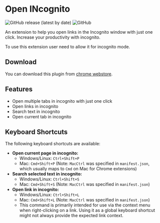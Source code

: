 # Open INcognito
![GitHub release (latest by date)](https://img.shields.io/github/v/release/YogeshKumarBeniwal/OpenINcognito?style=plastic)
![GitHub](https://img.shields.io/github/license/YogeshKumarBeniwal/OpenINcognito?style=plastic)

An extension to help you open links in the Incognito window with just one click.
Increase your productivity with incognito.

To use this extension user need to allow it for incognito mode.

## Download 
You can download this plugin from [chrome webstore](https://chrome.google.com/webstore/detail/open-incognito/ophobceekijdgjilijkijingijhomkaj).

## Features
* Open multiple tabs in incognito with just one click
* Open links in incognito
* Search text in incognito
* Open current tab in incognito

## Keyboard Shortcuts
The following keyboard shortcuts are available:

*   **Open current page in incognito:**
    *   Windows/Linux: `Ctrl+Shift+P`
    *   Mac: `Cmd+Shift+P` (Note: `MacCtrl` was specified in `manifest.json`, which usually maps to `Cmd` on Mac for Chrome extensions)
*   **Search selected text in incognito:**
    *   Windows/Linux: `Ctrl+Shift+S`
    *   Mac: `Cmd+Shift+S` (Note: `MacCtrl` was specified in `manifest.json`)
*   **Open link in incognito:**
    *   Windows/Linux: `Ctrl+Shift+L`
    *   Mac: `Cmd+Shift+L` (Note: `MacCtrl` was specified in `manifest.json`)
    *   This command is primarily intended for use via the context menu when right-clicking on a link. Using it as a global keyboard shortcut might not always provide the expected link context.
